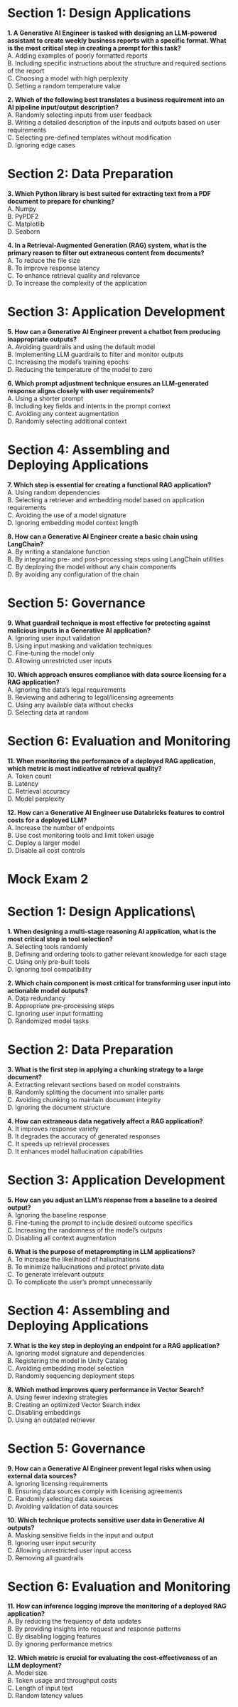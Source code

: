 
# Section 1: Design Applications

**1. A Generative AI Engineer is tasked with designing an LLM-powered assistant to create weekly business reports with a specific format. What is the most critical step in creating a prompt for this task?**\
A. Adding examples of poorly formatted reports\
B. Including specific instructions about the structure and required sections of the report\
C. Choosing a model with high perplexity\
D. Setting a random temperature value

**2. Which of the following best translates a business requirement into an AI pipeline input/output description?**\
A. Randomly selecting inputs from user feedback\
B. Writing a detailed description of the inputs and outputs based on user requirements\
C. Selecting pre-defined templates without modification\
D. Ignoring edge cases

# Section 2: Data Preparation

**3. Which Python library is best suited for extracting text from a PDF document to prepare for chunking?**\
A. Numpy\
B. PyPDF2\
C. Matplotlib\
D. Seaborn

**4. In a Retrieval-Augmented Generation (RAG) system, what is the primary reason to filter out extraneous content from documents?**\
A. To reduce the file size\
B. To improve response latency\
C. To enhance retrieval quality and relevance\
D. To increase the complexity of the application

# Section 3: Application Development

**5. How can a Generative AI Engineer prevent a chatbot from producing inappropriate outputs?**\
A. Avoiding guardrails and using the default model\
B. Implementing LLM guardrails to filter and monitor outputs\
C. Increasing the model’s training epochs\
D. Reducing the temperature of the model to zero

**6. Which prompt adjustment technique ensures an LLM-generated response aligns closely with user requirements?**\
A. Using a shorter prompt\
B. Including key fields and intents in the prompt context\
C. Avoiding any context augmentation\
D. Randomly selecting additional context

# Section 4: Assembling and Deploying Applications

**7. Which step is essential for creating a functional RAG application?**\
A. Using random dependencies\
B. Selecting a retriever and embedding model based on application requirements\
C. Avoiding the use of a model signature\
D. Ignoring embedding model context length

**8. How can a Generative AI Engineer create a basic chain using LangChain?**\
A. By writing a standalone function\
B. By integrating pre- and post-processing steps using LangChain utilities\
C. By deploying the model without any chain components\
D. By avoiding any configuration of the chain

# Section 5: Governance

**9. What guardrail technique is most effective for protecting against malicious inputs in a Generative AI application?**\
A. Ignoring user input validation\
B. Using input masking and validation techniques\
C. Fine-tuning the model only\
D. Allowing unrestricted user inputs

**10. Which approach ensures compliance with data source licensing for a RAG application?**\
A. Ignoring the data’s legal requirements\
B. Reviewing and adhering to legal/licensing agreements\
C. Using any available data without checks\
D. Selecting data at random

# Section 6: Evaluation and Monitoring

**11. When monitoring the performance of a deployed RAG application, which metric is most indicative of retrieval quality?**\
A. Token count\
B. Latency\
C. Retrieval accuracy\
D. Model perplexity

**12. How can a Generative AI Engineer use Databricks features to control costs for a deployed LLM?**\
A. Increase the number of endpoints\
B. Use cost monitoring tools and limit token usage\
C. Deploy a larger model\
D. Disable all cost controls

# Mock Exam 2

# Section 1: Design Applications\

**1. When designing a multi-stage reasoning AI application, what is the most critical step in tool selection?**\
A. Selecting tools randomly\
B. Defining and ordering tools to gather relevant knowledge for each stage\
C. Using only pre-built tools\
D. Ignoring tool compatibility

**2. Which chain component is most critical for transforming user input into actionable model outputs?**\
A. Data redundancy\
B. Appropriate pre-processing steps\
C. Ignoring user input formatting\
D. Randomized model tasks

# Section 2: Data Preparation

**3. What is the first step in applying a chunking strategy to a large document?**\
A. Extracting relevant sections based on model constraints\
B. Randomly splitting the document into smaller parts\
C. Avoiding chunking to maintain document integrity\
D. Ignoring the document structure

**4. How can extraneous data negatively affect a RAG application?**\
A. It improves response variety\
B. It degrades the accuracy of generated responses\
C. It speeds up retrieval processes\
D. It enhances model hallucination capabilities

# Section 3: Application Development

**5. How can you adjust an LLM’s response from a baseline to a desired output?**\
A. Ignoring the baseline response\
B. Fine-tuning the prompt to include desired outcome specifics\
C. Increasing the randomness of the model’s outputs\
D. Disabling all context augmentation

**6. What is the purpose of metaprompting in LLM applications?**\
A. To increase the likelihood of hallucinations\
B. To minimize hallucinations and protect private data\
C. To generate irrelevant outputs\
D. To complicate the user’s prompt unnecessarily

# Section 4: Assembling and Deploying Applications

**7. What is the key step in deploying an endpoint for a RAG application?**\
A. Ignoring model signature and dependencies\
B. Registering the model in Unity Catalog\
C. Avoiding embedding model selection\
D. Randomly sequencing deployment steps

**8. Which method improves query performance in Vector Search?**\
A. Using fewer indexing strategies\
B. Creating an optimized Vector Search index\
C. Disabling embeddings\
D. Using an outdated retriever

# Section 5: Governance

**9. How can a Generative AI Engineer prevent legal risks when using external data sources?**\
A. Ignoring licensing requirements\
B. Ensuring data sources comply with licensing agreements\
C. Randomly selecting data sources\
D. Avoiding validation of data sources

**10. Which technique protects sensitive user data in Generative AI outputs?**\
A. Masking sensitive fields in the input and output\
B. Ignoring user input security\
C. Allowing unrestricted user input access\
D. Removing all guardrails

# Section 6: Evaluation and Monitoring

**11. How can inference logging improve the monitoring of a deployed RAG application?**\
A. By reducing the frequency of data updates\
B. By providing insights into request and response patterns\
C. By disabling logging features\
D. By ignoring performance metrics

**12. Which metric is crucial for evaluating the cost-effectiveness of an LLM deployment?**\
A. Model size\
B. Token usage and throughput costs\
C. Length of input text\
D. Random latency values
